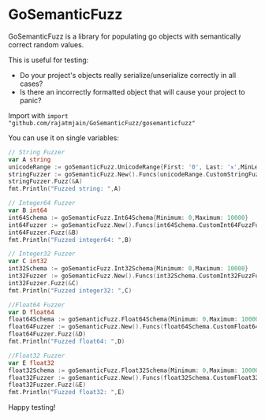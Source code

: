 # GoSemanticFuzz

GoSemanticFuzz is a library for populating go objects with semantically correct random values.

This is useful for testing:

- Do your project's objects really serialize/unserialize correctly in all cases?
- Is there an incorrectly formatted object that will cause your project to panic?

Import with `import "github.com/rajatmjain/GoSemanticFuzz/gosemanticfuzz"`

You can use it on single variables:

```go
// String Fuzzer
var A string
unicodeRange := goSemanticFuzz.UnicodeRange{First: '0', Last: 'ӿ',MinLength:12,MaxLength: 25}
stringFuzzer := goSemanticFuzz.New().Funcs(unicodeRange.CustomStringFuzzFunc())
stringFuzzer.Fuzz(&A)
fmt.Println("Fuzzed string: ",A)
```

```go
// Integer64 Fuzzer
var B int64
int64Schema := goSemanticFuzz.Int64Schema{Minimum: 0,Maximum: 10000}
int64Fuzzer := goSemanticFuzz.New().Funcs(int64Schema.CustomInt64FuzzFunc())
int64Fuzzer.Fuzz(&B)
fmt.Println("Fuzzed integer64: ",B)
```

```go
// Integer32 Fuzzer
var C int32
int32Schema := goSemanticFuzz.Int32Schema{Minimum: 0,Maximum: 10000}
int32Fuzzer := goSemanticFuzz.New().Funcs(int32Schema.CustomInt32FuzzFunc())
int32Fuzzer.Fuzz(&C)
fmt.Println("Fuzzed integer32: ",C)
```

```go
//Float64 Fuzzer
var D float64
float64Schema := goSemanticFuzz.Float64Schema{Minimum: 0,Maximum: 10000,Precision: 9}
float64Fuzzer := goSemanticFuzz.New().Funcs(float64Schema.CustomFloat64FuzzFunc())
float64Fuzzer.Fuzz(&D)
fmt.Println("Fuzzed float64: ",D)
```

```go
//Float32 Fuzzer
var E float32
float32Schema := goSemanticFuzz.Float32Schema{Minimum: 0,Maximum: 10000,Precision: 2}
float32Fuzzer := goSemanticFuzz.New().Funcs(float32Schema.CustomFloat32FuzzFunc())
float32Fuzzer.Fuzz(&E)
fmt.Println("Fuzzed float32: ",E)
```

Happy testing!
